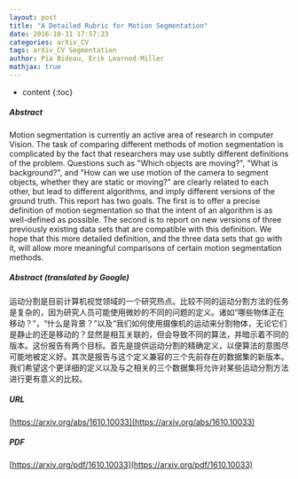 ```yaml
---
layout: post
title: "A Detailed Rubric for Motion Segmentation"
date: 2016-10-31 17:57:23
categories: arXiv_CV
tags: arXiv_CV Segmentation
author: Pia Bideau, Erik Learned-Miller
mathjax: true
---
```


* content
{:toc}

##### Abstract
Motion segmentation is currently an active area of research in computer Vision. The task of comparing different methods of motion segmentation is complicated by the fact that researchers may use subtly different definitions of the problem. Questions such as "Which objects are moving?", "What is background?", and "How can we use motion of the camera to segment objects, whether they are static or moving?" are clearly related to each other, but lead to different algorithms, and imply different versions of the ground truth. This report has two goals. The first is to offer a precise definition of motion segmentation so that the intent of an algorithm is as well-defined as possible. The second is to report on new versions of three previously existing data sets that are compatible with this definition. We hope that this more detailed definition, and the three data sets that go with it, will allow more meaningful comparisons of certain motion segmentation methods.

##### Abstract (translated by Google)
运动分割是目前计算机视觉领域的一个研究热点。比较不同的运动分割方法的任务是复杂的，因为研究人员可能使用微妙的不同的问题的定义。诸如“哪些物体正在移动？”，“什么是背景？”以及“我们如何使用摄像机的运动来分割物体，无论它们是静止的还是移动的？显然是相互关联的，但会导致不同的算法，并暗示着不同的版本。这份报告有两个目标。首先是提供运动分割的精确定义，以便算法的意图尽可能地被定义好。其次是报告与这个定义兼容的三个先前存在的数据集的新版本。我们希望这个更详细的定义以及与之相关的三个数据集将允许对某些运动分割方法进行更有意义的比较。

##### URL
[https://arxiv.org/abs/1610.10033](https://arxiv.org/abs/1610.10033)

##### PDF
[https://arxiv.org/pdf/1610.10033](https://arxiv.org/pdf/1610.10033)

